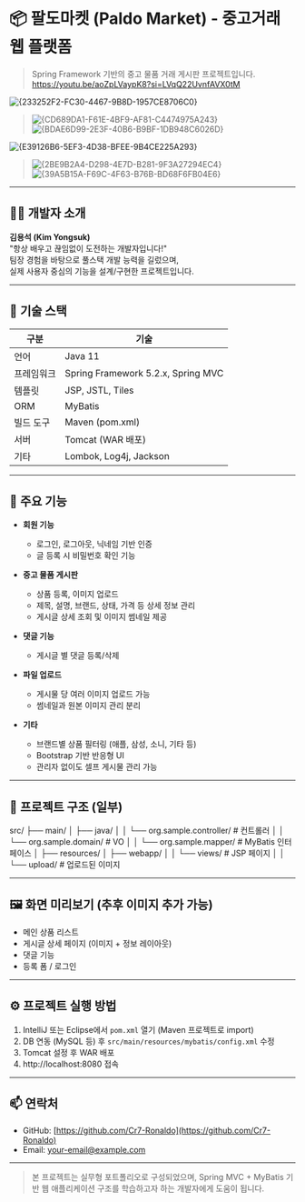 # 📦 팔도마켓 (Paldo Market) - 중고거래 웹 플랫폼

> Spring Framework 기반의 중고 물품 거래 게시판 프로젝트입니다.
> https://youtu.be/aoZpLVaypK8?si=LVqQ22UvnfAVX0tM
> 
![{233252F2-FC30-4467-9B8D-1957CE8706C0}](https://github.com/user-attachments/assets/84fc74f7-7ce6-41aa-a168-fbeb6a3d0696)
> ![{CD689DA1-F61E-4BF9-AF81-C4474975A243}](https://github.com/user-attachments/assets/eee0d5e1-5059-49c2-943d-ec7307971007)
![{BDAE6D99-2E3F-40B6-B9BF-1DB948C6026D}](https://github.com/user-attachments/assets/f6985605-56ed-4f94-b98f-d3ef3b889d55)

![{E39126B6-5EF3-4D38-BFEE-9B4CE225A293}](https://github.com/user-attachments/assets/a8ddd2d5-48d7-4197-8d15-41f9f3cea242)
> ![{2BE9B2A4-D298-4E7D-B281-9F3A27294EC4}](https://github.com/user-attachments/assets/f7d63fee-53ae-4d37-8a1d-4031658d7567)
> ![{39A5B15A-F69C-4F63-B76B-BD68F6FB04E6}](https://github.com/user-attachments/assets/24f4f8b3-66cf-41f4-88eb-1a6d75cf2c1c)





---

## 🧑‍💻 개발자 소개

**김용석 (Kim Yongsuk)**  
"항상 배우고 끊임없이 도전하는 개발자입니다!"  
팀장 경험을 바탕으로 풀스택 개발 능력을 길렀으며,  
실제 사용자 중심의 기능을 설계/구현한 프로젝트입니다.

---

## 🔧 기술 스택

| 구분 | 기술 |
|------|------|
| 언어 | Java 11 |
| 프레임워크 | Spring Framework 5.2.x, Spring MVC |
| 템플릿 | JSP, JSTL, Tiles |
| ORM | MyBatis |
| 빌드 도구 | Maven (pom.xml) |
| 서버 | Tomcat (WAR 배포) |
| 기타 | Lombok, Log4j, Jackson |

---

## 📌 주요 기능

- **회원 기능**
  - 로그인, 로그아웃, 닉네임 기반 인증
  - 글 등록 시 비밀번호 확인 기능

- **중고 물품 게시판**
  - 상품 등록, 이미지 업로드
  - 제목, 설명, 브랜드, 상태, 가격 등 상세 정보 관리
  - 게시글 상세 조회 및 이미지 썸네일 제공

- **댓글 기능**
  - 게시글 별 댓글 등록/삭제

- **파일 업로드**
  - 게시물 당 여러 이미지 업로드 가능
  - 썸네일과 원본 이미지 관리 분리

- **기타**
  - 브랜드별 상품 필터링 (애플, 삼성, 소니, 기타 등)
  - Bootstrap 기반 반응형 UI
  - 관리자 없이도 셀프 게시물 관리 가능

---

## 📁 프로젝트 구조 (일부)

src/
├── main/
│ ├── java/
│ │ └── org.sample.controller/ # 컨트롤러
│ │ └── org.sample.domain/ # VO
│ │ └── org.sample.mapper/ # MyBatis 인터페이스
│ ├── resources/
│ ├── webapp/
│ │ └── views/ # JSP 페이지
│ │ └── upload/ # 업로드된 이미지


---

## 🖼️ 화면 미리보기 (추후 이미지 추가 가능)

- 메인 상품 리스트
- 게시글 상세 페이지 (이미지 + 정보 레이아웃)
- 댓글 기능
- 등록 폼 / 로그인

---

## ⚙️ 프로젝트 실행 방법

1. IntelliJ 또는 Eclipse에서 `pom.xml` 열기 (Maven 프로젝트로 import)
2. DB 연동 (MySQL 등) 후 `src/main/resources/mybatis/config.xml` 수정
3. Tomcat 설정 후 WAR 배포
4. http://localhost:8080 접속

---

## 📫 연락처

- GitHub: [https://github.com/Cr7-Ronaldo](https://github.com/Cr7-Ronaldo)
- Email: your-email@example.com

---

> 본 프로젝트는 실무형 포트폴리오로 구성되었으며, Spring MVC + MyBatis 기반 웹 애플리케이션 구조를 학습하고자 하는 개발자에게 도움이 됩니다.
